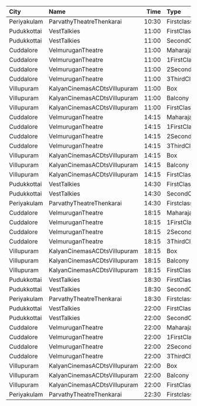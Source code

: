 | City        | Name                         |  Time | Type          | Price | Capacity | Booked |
| :---------- | :--------------------------- | ----: | :------------ | ----: | -------: | -----: |
| Periyakulam | ParvathyTheatreThenkarai     | 10:30 | Firstclass    |  100₹ |      272 |      0 |
| Pudukkottai | VestTalkies                  | 11:00 | FirstClass    |  120₹ |      191 |      0 |
| Pudukkottai | VestTalkies                  | 11:00 | SecondClass   |  120₹ |       33 |      0 |
| Cuddalore   | VelmuruganTheatre            | 11:00 | MaharajaClass |  130₹ |      100 |     50 |
| Cuddalore   | VelmuruganTheatre            | 11:00 | 1FirstClass   |  130₹ |      336 |    168 |
| Cuddalore   | VelmuruganTheatre            | 11:00 | 2SecondClass  |  100₹ |      104 |     52 |
| Cuddalore   | VelmuruganTheatre            | 11:00 | 3ThirdClass   |   55₹ |       72 |     36 |
| Villupuram  | KalyanCinemasACDtsVillupuram | 11:00 | Box           |  165₹ |       24 |     12 |
| Villupuram  | KalyanCinemasACDtsVillupuram | 11:00 | Balcony       |  165₹ |       88 |     52 |
| Villupuram  | KalyanCinemasACDtsVillupuram | 11:00 | FirstClass    |  120₹ |      154 |     86 |
| Cuddalore   | VelmuruganTheatre            | 14:15 | MaharajaClass |  130₹ |      100 |     48 |
| Cuddalore   | VelmuruganTheatre            | 14:15 | 1FirstClass   |  130₹ |      336 |    168 |
| Cuddalore   | VelmuruganTheatre            | 14:15 | 2SecondClass  |  100₹ |      104 |     52 |
| Cuddalore   | VelmuruganTheatre            | 14:15 | 3ThirdClass   |   55₹ |       72 |     36 |
| Villupuram  | KalyanCinemasACDtsVillupuram | 14:15 | Box           |  165₹ |       24 |     12 |
| Villupuram  | KalyanCinemasACDtsVillupuram | 14:15 | Balcony       |  165₹ |       88 |     52 |
| Villupuram  | KalyanCinemasACDtsVillupuram | 14:15 | FirstClass    |  120₹ |      154 |     86 |
| Pudukkottai | VestTalkies                  | 14:30 | FirstClass    |  120₹ |      191 |      0 |
| Pudukkottai | VestTalkies                  | 14:30 | SecondClass   |  120₹ |       33 |      0 |
| Periyakulam | ParvathyTheatreThenkarai     | 14:30 | Firstclass    |  100₹ |      272 |      0 |
| Cuddalore   | VelmuruganTheatre            | 18:15 | MaharajaClass |  130₹ |      100 |     48 |
| Cuddalore   | VelmuruganTheatre            | 18:15 | 1FirstClass   |  130₹ |      336 |    168 |
| Cuddalore   | VelmuruganTheatre            | 18:15 | 2SecondClass  |  100₹ |      104 |     53 |
| Cuddalore   | VelmuruganTheatre            | 18:15 | 3ThirdClass   |   55₹ |       72 |     36 |
| Villupuram  | KalyanCinemasACDtsVillupuram | 18:15 | Box           |  165₹ |       24 |     12 |
| Villupuram  | KalyanCinemasACDtsVillupuram | 18:15 | Balcony       |  165₹ |       88 |     52 |
| Villupuram  | KalyanCinemasACDtsVillupuram | 18:15 | FirstClass    |  120₹ |      154 |     86 |
| Pudukkottai | VestTalkies                  | 18:30 | FirstClass    |  120₹ |      191 |      0 |
| Pudukkottai | VestTalkies                  | 18:30 | SecondClass   |  120₹ |       33 |      0 |
| Periyakulam | ParvathyTheatreThenkarai     | 18:30 | Firstclass    |  100₹ |      272 |      0 |
| Pudukkottai | VestTalkies                  | 22:00 | FirstClass    |  120₹ |      191 |      0 |
| Pudukkottai | VestTalkies                  | 22:00 | SecondClass   |  120₹ |       33 |      0 |
| Cuddalore   | VelmuruganTheatre            | 22:00 | MaharajaClass |  130₹ |      100 |     48 |
| Cuddalore   | VelmuruganTheatre            | 22:00 | 1FirstClass   |  130₹ |      336 |    168 |
| Cuddalore   | VelmuruganTheatre            | 22:00 | 2SecondClass  |  100₹ |      104 |     52 |
| Cuddalore   | VelmuruganTheatre            | 22:00 | 3ThirdClass   |   55₹ |       72 |     38 |
| Villupuram  | KalyanCinemasACDtsVillupuram | 22:00 | Box           |  165₹ |       24 |     12 |
| Villupuram  | KalyanCinemasACDtsVillupuram | 22:00 | Balcony       |  165₹ |       88 |     52 |
| Villupuram  | KalyanCinemasACDtsVillupuram | 22:00 | FirstClass    |  120₹ |      154 |     86 |
| Periyakulam | ParvathyTheatreThenkarai     | 22:30 | Firstclass    |  100₹ |      272 |      0 |